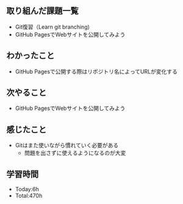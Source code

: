 ## 取り組んだ課題一覧
- Git復習（Learn git branching)
- GitHub PagesでWebサイトを公開してみよう
## わかったこと
- GitHub Pagesで公開する際はリポジトリ名によってURLが変化する
## 次やること
- GitHub PagesでWebサイトを公開してみよう
## 感じたこと
- Gitはまた使いながら慣れていく必要がある
    - 問題を出さずに使えるようになるのが大変    
## 学習時間
- Today:6h
- Total:470h
